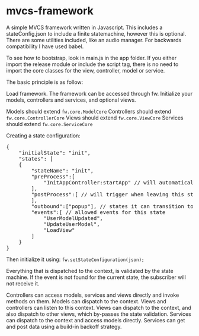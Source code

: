 # mvcs-framework

A simple MVCS framework written in Javascript.
This includes a stateConfig.json to include a finite statemachine, however this is optional.
There are some utilities included, like an audio manager.
For backwards compatibility I have used babel.

To see how to bootstrap, look in main.js in the app folder.
If you either import the release module or include the script tag, 
there is no need to import the core classes for the view, controller, model or service.

The basic principle is as follow:

Load framework. The framework can be accessed through fw.
Initialize your models, controllers and services, and optional views.

Models should extend <code>fw.core.ModelCore</code>
Controllers should extend <code>fw.core.ControllerCore</code>
Views should extend <code>fw.core.ViewCore</code>
Services should extend <code>fw.core.ServiceCore</code>

Creating a state configuration:
<pre>
{
	"initialState": "init",
	"states": [
	{
		"stateName": "init",
		"preProcess":[
			"InitAppController:startApp" // will automatically trigger upon entering this state		
		],
		"postProcess":[ // will trigger when leaving this state
		],
		"outbound":["popup"], // states it can transition to
		"events":[ // allowed events for this state
			"UserModelUpdated",
			"UpdateUserModel",
			"LoadView"
		]
	}
}
</pre>



Then initialize it using:
<code>fw.setStateConfiguration(json);</code>

Everything that is dispatched to the context, is validated by the state machine. 
If the event is not found for the current state, the subscriber will not receive it.

Controllers can access models, services and views directly and invoke methods on them.
Models can dispatch to the context.
Views and controllers can listen to this context.
Views can dispatch to the context, and also dispatch to other views, which by-passes the state validation.
Services can dispatch to the context and access models directly. 
Services can get and post data using a build-in backoff strategy.


